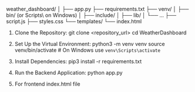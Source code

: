 weather_dashboard/
│
├── app.py
├── requirements.txt
├── venv/
│   ├── bin/ (or Scripts\ on Windows)
│   ├── include/
│   ├── lib/
│   └── ...
├── script.js
├── styles.css 
└── templates/
    └── index.html



1. Clone the Repository:
    git clone <repository_url>
    cd WeatherDashboard

2. Set Up the Virtual Environment:
    python3 -m venv venv
    source venv/bin/activate  # On Windows use `venv\Scripts\activate`

3. Install Dependencies:
    pip3 install -r requirements.txt

4. Run the Backend Application:
    python app.py

5. For frontend 
    index.html file
    
